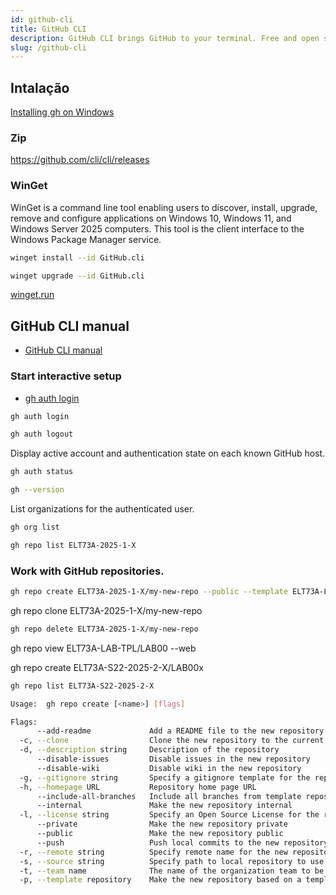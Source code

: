 ```yaml
---
id: github-cli
title: GitHub CLI
description: GitHub CLI brings GitHub to your terminal. Free and open source.
slug: /github-cli
---
```


## Intalação

[Installing gh on Windows](https://github.com/cli/cli/blob/trunk/docs/install_windows.md)

### Zip

https://github.com/cli/cli/releases

### WinGet

WinGet is a command line tool enabling users to discover, install, upgrade, remove and configure applications on Windows 10, Windows 11, and Windows Server 2025 computers. This tool is the client interface to the Windows Package Manager service.

```bash
winget install --id GitHub.cli
```

```bash
winget upgrade --id GitHub.cli
```

[winget.run](https://winget.run/)

## GitHub CLI manual

- [GitHub CLI manual](https://cli.github.com/manual/)

### Start interactive setup

- [gh auth login](https://cli.github.com/manual/gh_auth_login)

```bash
gh auth login
```

```bash
gh auth logout
```

Display active account and authentication state on each known GitHub host.

```bash
gh auth status
```

```bash
gh --version
```

List organizations for the authenticated user.

```bash
gh org list
```

```bash
gh repo list ELT73A-2025-1-X
```

### Work with GitHub repositories.

```bash
gh repo create ELT73A-2025-1-X/my-new-repo --public --template ELT73A-LAB-TPL/LAB00
```

gh repo clone ELT73A-2025-1-X/my-new-repo

```bash
gh repo delete ELT73A-2025-1-X/my-new-repo
```

gh repo view ELT73A-LAB-TPL/LAB00 --web

gh repo create ELT73A-S22-2025-2-X/LAB00x

```bash
gh repo list ELT73A-S22-2025-2-X
```

```bash
Usage:  gh repo create [<name>] [flags]

Flags:
      --add-readme             Add a README file to the new repository
  -c, --clone                  Clone the new repository to the current directory
  -d, --description string     Description of the repository
      --disable-issues         Disable issues in the new repository
      --disable-wiki           Disable wiki in the new repository
  -g, --gitignore string       Specify a gitignore template for the repository
  -h, --homepage URL           Repository home page URL
      --include-all-branches   Include all branches from template repository
      --internal               Make the new repository internal
  -l, --license string         Specify an Open Source License for the repository
      --private                Make the new repository private
      --public                 Make the new repository public
      --push                   Push local commits to the new repository
  -r, --remote string          Specify remote name for the new repository
  -s, --source string          Specify path to local repository to use as source
  -t, --team name              The name of the organization team to be granted access
  -p, --template repository    Make the new repository based on a template repository
```
